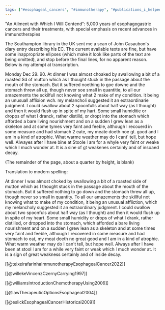 ```yaml
---
tags: ["#esophageal_cancers", "#immunotherapy", "#publications_i_helped_with", "#history_of_medicine"]
---
```


"An Ailment with Which I Will Contend": 5,000 years of esophagogastric cancers and their treatments, with special emphasis on recent advances in immunotherapies

The Southampton library in the UK sent me a scan of John Casaubon's diary entry describing his EC. The current available texts are fine, but have some inappropriate ellipses (which make it look like parts of the text are being omitted), and stop before the final lines, for no apparent reason. Below is my attempt at transcription.

Monday Dec 29. 90.
 At dinner I was almost choaked by swallowing a bit of a roasted Sd of mutton which as I thought stuck in the passage about the mouth of the stomach. But it suffered noething to goe downe and the stomach threw all up, though never soe small in quantitie, to all our amazements the sckilfull not knowing what 2 make of my condition. It being an unusuall afflixion wch. my melancholi suggested it an extraordinarie judgment. I could swallow about 2 spoonfulls about half way (as I thought) and then it would flush up in spite of my hart. Some small humiditie or dropps of what I dranck, rather distilld, or dropt into the stomach which afforded a bare living nourishment and on a sudden I grew lean as a skeleton and at some tymes very faint and feeble, although I recouerd in some measure and had stomach 2 eate, my meate doeth noe gt. good and I am in a kind of atrophie. What warme weather may do I cant' tell, but hope well. Alwayes after I have bine at Stoole I am for a whyle very faint or weake which I much wonder at. It is a sine of gt weakenes certainly and of insoaed decay.
 
 (The remainder of the page, about a quarter by height, is blank)

Translation to modern spelling:

 At dinner I was almost choked by swallowing a bit of a roasted side of mutton which as I thought stuck in the passage about the mouth of the stomach. But it suffered nothing to go down and the stomach threw all up, though never so small in quantity. To all our amazements the skillful not knowing what to make of my condition, it being an unusual affliction, which my melancholy suggested it an extraordinary judgment. I could swallow about two spoonfuls about half way (as I thought) and then it would flush up in spite of my heart. Some small humidity or drops of what I drank, rather distilled, or dropped into the stomach, which afforded a bare living nourishment and on a sudden I grew lean as a skeleton and at some times very faint and feeble, although I recovered in some measure and had stomach to eat, my meat doeth no great good and I am in a kind of atrophie. What warm weather may do I can't tell, but hope well. Always after I have been at stool I am for a while very faint or weak which I much wonder at. It is a sign of great weakness certainly and of inside decay.

[[@teixeirafarinhaImmunotherapyEsophagealCancer2022]]

[[@willekeVincenzCzernyCarrying1997]]

[[@williamsIntroductionChemotherapyUsing2009]]

[[@lawTherapeuticOptionsEsophageal2004]]

[[@eslickEsophagealCancerHistorical2009]]
